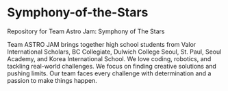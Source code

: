 # Symphony-of-the-Stars
Repository for Team Astro Jam: Symphony of The Stars

Team ASTRO JAM brings together high school students from Valor International Scholars, BC Collegiate, Dulwich College Seoul, St. Paul, Seoul Academy, and Korea International School. We love coding, robotics, and tackling real-world challenges. We focus on finding creative solutions and pushing limits. Our team faces every challenge with determination and a passion to make things happen.
